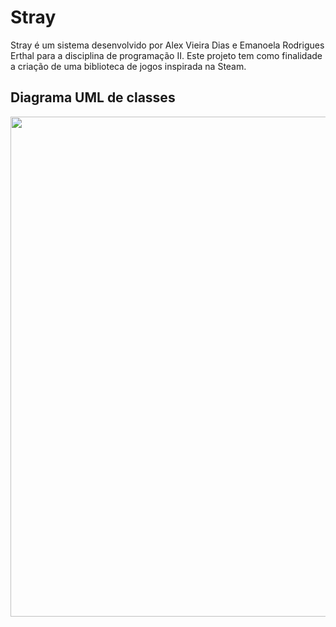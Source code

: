 # Stray
Stray é um sistema desenvolvido por Alex Vieira Dias e Emanoela Rodrigues Erthal para a disciplina de
programação II. Este projeto tem como finalidade a criação de uma biblioteca de jogos inspirada na Steam.


## Diagrama UML de classes
<img src="https://i.ibb.co/PrxhzFr/diagrama-uml-classes.jpg" width="800px">
